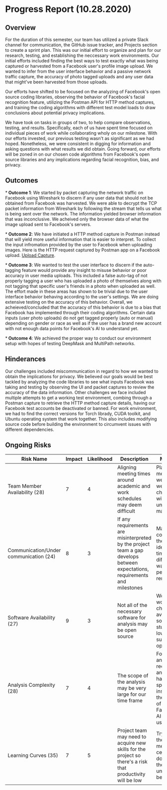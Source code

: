 # Progress Report (10.28.2020)
## Overview
For the duration of this semester, our team has utilized a private Slack channel for communication, the GitHub issue tracker, and Projects section to create a sprint plan. This was our initial effort to organize and plan for our research, testing, and establishing the neccessary work environments. Our initial efforts included finding the best ways to test exactly what was being captured or harvested from a Facebook user's profile image upload. We wanted to infer from the user interface behavior and a passive network traffic capture, the accuracy of photo tagged uploads and any user data that might've been harvested from those uploads.

Our efforts have shifted to be focused on the analyzing of Facebook's open source coding libraries, observing the behavior of Facebook's facial recognition feature, utilizing the Postman API for HTTP method captures, and training the coding algorithms with different test model loads to draw conclusions about potential privacy implications. 

We have took on tasks in groups of two, to help compare observations, testing, and results. Specifically, each of us have spent time focused on individual pieces of work while collaborating wholy on our milestone. With our efforts invested, our previous testing wasn't as significant as we had hoped. Nonetheless, we were consistent in digging for information and asking questions with what results we did obtain. Going forward, our efforts will be zoned in on our chosen code algorithms from Facebook's open source libraries and any implications regarding facial recognition, bias, and privacy.

## Outcomes
*<b> Outcome 1</b>: We started by packet capturing the network traffic on Facebook using Wireshark to discern if any user data that should not be obtained from Facebook was harvested. We were able to decrypt the TCP packet information from Wireshark by following the stream that tells us what is being sent over the network. The information yielded browser information that was inconclusive. We acheived only the browser data of what the image upload sent to Facebook's servers.

*<b> Outcome 2</b>: We have initiated a HTTP method capture in Postman instead that will yield more useful information that is easier to interpret. To collect the input infromation provided by the user to Facebook when uploading images. Here is the HTTP request captured by Postman app on a Facebook upload. [Upload Capture](https://www.getpostman.com/collections/8cece61b74a2db5e8aaf).

*<b> Outcome 3</b>: We wanted to test the user interface to discern if the auto-tagging feature would provide any insight to misuse behavior or poor accuracy in user media uploads. This included a false auto-tag of not properly tagging a user who has uploaded a photo of themselves along with not tagging that specific user's friends in a photo when uploaded as well. The effort made in these areas has shown to be trivial due to the user interface behavior behaving according to the user's settings. We are doing extensive testing on the accuracy of this behavior. Overall, we acheieved/concluded that the accuracy of this behavior is due to a bias that Facebook has implemented through their coding algorithms. Certain data inputs (user photo uploads) do not get tagged properly (auto or manual) depending on gender or race as well as if the user has a brand new account with not enough data points for Facebook's AI to understand yet.

*<b> Outcome 4</b>: We achieved the proper way to conduct our environment setup with hopes of testing DeepMask and MultiPath networks.

## Hinderances
Our challenges included miscommunication in regard to how we wanted to obtain the implications for privacy. We believed our goals would be best tackled by analyzing the code libraries to see what inputs Facebook was taking and testing by observing the UI and packet captures to review the accuracy of the data information. Other challenges we face included multiple attempts to get a working test environment, combing through a Postman capture to retrieve the HTTP method capture details, having our Facebook test accounts be deactivated or banned. For work environment, we had to find the correct versions for Torch librady, CUDA toolkit, and Ubuntu operating system that work together. This also includes modifying source code before building the environment to circumvent issues with different dependencies.

## Ongoing Risks
|Risk Name  | Impact     | Likelihood | Description | Mitigation | Updates |
|-------------------|------------|------------|-------------|-------------|---------|
|Team Member Availability (28) | 7 | 4 | Aligning meeting times around academic and work schedules may deem difficult | Plan is to meet each week after weekly check-ins with Dr. Hale until an issue may arise | Members have been available weekly to address project needs |
|Communication/Under communication (24) | 8 | 3 | If any requirements are misinterpreted by the project team a gap develops between expectations, requirements and milestones | May need to communicate the same idea many times in different ways before people remember it | Miscommunication has been the biggest downfall for our team, we have not been able to complete our projects goals to our expectations due to this |
|Software Availability (27) | 9 | 3 | Not all of the necessary software for analysis may be open source | Work around would be to check UNO's available software for students or low cost subscription options| Only one of our group members has the PC capabilities to run tests |
|Analysis Complexity (28) | 7 | 4 | The scope of the analysis may be very large for our time frame | Focus on AI and facial recognition and its handling specifically instead of all the research of Facebook's AI and data usage| Testing the algorithms will provide the implications we are searching for |
| Learning Curves (35) | 7 | 5 | Project team may need to acquire new skills for the project so there's a risk that productivity will be low | Try to keep the best member for a certain task doing what they understand best | No changes |
